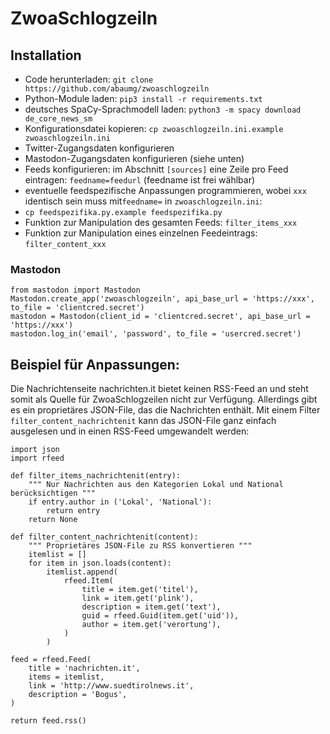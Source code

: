 # ZwoaSchlogzeiln
## Installation
- Code herunterladen: `git clone https://github.com/abaumg/zwoaschlogzeiln`
- Python-Module laden: `pip3 install -r requirements.txt`
- deutsches SpaCy-Sprachmodell laden: `python3 -m spacy download de_core_news_sm`
- Konfigurationsdatei kopieren: `cp zwoaschlogzeiln.ini.example zwoaschlogzeiln.ini`
- Twitter-Zugangsdaten konfigurieren
- Mastodon-Zugangsdaten konfigurieren (siehe unten)
- Feeds konfigurieren: im Abschnitt `[sources]` eine Zeile pro Feed eintragen: `feedname=feedurl` (feedname ist frei wählbar)
- eventuelle feedspezifische Anpassungen programmieren, wobei `xxx` identisch sein muss mit`feedname=` in `zwoaschlogzeiln.ini`:
-  `cp feedspezifika.py.example feedspezifika.py`
- Funktion zur Manipulation des gesamten Feeds: `filter_items_xxx`
- Funktion zur Manipulation eines einzelnen Feedeintrags: `filter_content_xxx`

### Mastodon
```
from mastodon import Mastodon
Mastodon.create_app('zwoaschlogzeiln', api_base_url = 'https://xxx', to_file = 'clientcred.secret')
mastodon = Mastodon(client_id = 'clientcred.secret', api_base_url = 'https://xxx')
mastodon.log_in('email', 'password', to_file = 'usercred.secret')
```

## Beispiel für Anpassungen:
Die Nachrichtenseite nachrichten.it bietet keinen RSS-Feed an und steht somit als Quelle für ZwoaSchlogzeilen nicht zur Verfügung. Allerdings gibt es ein proprietäres JSON-File, das die Nachrichten enthält. Mit einem Filter `filter_content_nachrichtenit` kann das JSON-File ganz einfach ausgelesen und in einen RSS-Feed umgewandelt werden:

    import json
    import rfeed

    def filter_items_nachrichtenit(entry):
        """ Nur Nachrichten aus den Kategorien Lokal und National berücksichtigen """
        if entry.author in ('Lokal', 'National'):
            return entry
        return None

    def filter_content_nachrichtenit(content):
        """ Proprietäres JSON-File zu RSS konvertieren """
        itemlist = []
        for item in json.loads(content):
            itemlist.append(
                rfeed.Item(
                    title = item.get('titel'),
                    link = item.get('plink'),
                    description = item.get('text'),
                    guid = rfeed.Guid(item.get('uid')),
                    author = item.get('verortung'),
                )
            )

    feed = rfeed.Feed(
        title = 'nachrichten.it',
        items = itemlist,
        link = 'http://www.suedtirolnews.it',
        description = 'Bogus',
    )

    return feed.rss()
